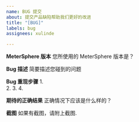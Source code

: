 ```yaml
---
name: BUG 提交
about: 提交产品缺陷帮助我们更好的改进
title: "[BUG]"
labels: bug
assignees: xulinde

---
```


**MeterSphere 版本**
您所使用的 MeterSphere 版本是？

**Bug 描述**
简要描述您碰到的问题

**Bug 重现步骤**
1.  
2. 
3. 
4. 

**期待的正确结果**
正确情况下应该是什么样的？

**截图**
如果有截图，请附上截图.
